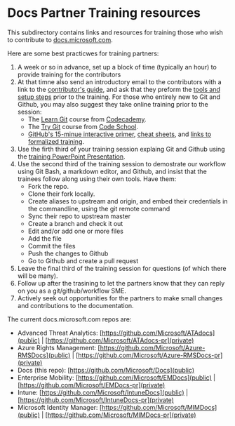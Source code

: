 # Docs Partner Training resources

This subdirectory contains links and resources for training those who wish to contribute to [docs.microsoft.com](docs.microsoft.com). 

Here are some best practicwes for training partners:

1. A week or so in advance, set up a block of time (typically an hour) to provide training for the contributors
1. At that timne also send an introductory email to the contributors with a link to the [contributor's guide](https://github.com/Microsoft/Docs/tree/master/ContributorGuide), and ask that they preform the [tools and setup steps](https://github.com/Microsoft/Docs/blob/master/ContributorGuide/tools-and-setup.md) prior to the training. For those who entirely new to Git and Github, you may also suggest they take online training prior to the session:
   * The [Learn Git](https://www.codecademy.com/learn/learn-git) course from [Codecademy](https://www.codecademy.com).
   * The [Try Git](https://www.codeschool.com/courses/try-git) course from [Code School](https://www.codeschool.com]).
   * [GitHub's 15-minue interactive primer](https://try.github.io/), [cheat sheets](https://training.github.com/kit/), and [links to formalized training](https://services.github.com/).
1. Use the firth third of your training session explaing Git and Github using the [training PowerPoint Presentation](git-github-workflow-training.pptx).
1. Use the second third of the training session to demostrate our workflow using Git Bash, a markdown editor, and Github, and insist that the trainees follow along using their own tools.  Have them:
   * Fork the repo.
   * Clone their fork locally.
   * Create aliases to upstream and origin, and embed their credentials in the commandline, using the git remote command
   * Sync their repo to upstream master
   * Create a branch and check it out
   * Edit and/or add one or more files
   * Add the file
   * Commit the files
   * Push the changes to Github
   * Go to Github and create a pull request
1. Leave the final third of the training session for questions (of which there will be many).
1. Follow up after the trasining to let the partners know that they can reply on you as a git/github/workflow SME.
1. Actively seek out opportunities for the partners to make small changes and contributions to the documentation.


The current docs.microsoft.com repos are:

* Advanced Threat Analytics: [https://github.com/Microsoft/ATAdocs](public) | [https://github.com/Microsoft/ATAdocs-pr](private)
* Azure Rights Management: [https://github.com/Microsoft/Azure-RMSDocs](public) | [https://github.com/Microsoft/Azure-RMSDocs-pr](private)
* Docs (this repo): [https://github.com/Microsoft/Docs](public)
* Enterprise Mobility: [https://github.com/Microsoft/EMDocs](public) | [https://github.com/Microsoft/EMDocs-pr](private)
* Intune: [https://github.com/Microsoft/IntuneDocs](public) | [https://github.com/Microsoft/IntuneDocs-pr](private)
* Microsoft Identity Manager: [https://github.com/Microsoft/MIMDocs](public) | [https://github.com/Microsoft/MIMDocs-pr](private)
